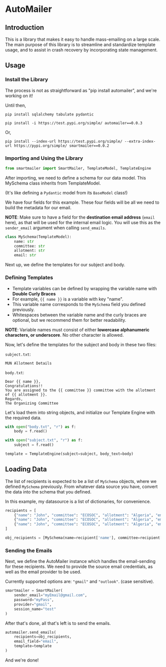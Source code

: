 # AutoMailer

## Introduction

This is a library that makes it easy to handle mass-emailing on a large scale.
The main purpose of this library is to streamline and standardize template usage, and to assist in crash recovery by incorporating state management.

## Usage

### Install the Library

The process is not as straightforward as "pip install automailer", and we're working on it!

Until then,

```shell
pip install sqlalchemy tabulate pydantic

pip install -i https://test.pypi.org/simple/ automailer==0.0.3
```

Or,

```shell
pip install --index-url https://test.pypi.org/simple/ --extra-index-url https://pypi.org/simple/ smartmailer==0.0.2
```

### Importing and Using the Library

```python
from smartmailer import SmartMailer, TemplateModel, TemplateEngine

```

After importing, we need to define a schema for our data model.
This MySchema class inherits from TemplateModel.

(It's like defining a `Pydantic` model from its `BaseModel` class!)

We have four fields for this example. These four fields will be all we need to build the metadata for our email.

**NOTE**: Make sure to have a field for the **destination email address** (`email` here), as that will be used for the internal email logic.
You will use this as the `sender_email` argument when calling `send_emails`.

```python
class MySchema(TemplateModel):
    name: str
    committee: str
    allotment: str
    email: str
```

Next up, we define the templates for our subject and body.

### Defining Templates

- Template variables can be defined by wrapping the variable name with **Double Curly Braces**
- For example, `{{ name }}` is a variable with key "name".
- This variable name corresponds to the `MySchema` field you defined previously.
- Whitespaces between the variable name and the curly braces are optional, but we recommend them for better readability.

**NOTE**: Variable names must consist of either **lowercase alphanumeric characters, or underscore**. No other character is allowed.

Now, let's define the templates for the subject and body in these two files:

`subject.txt`:

```text
MUN Allotment Details
```

`body.txt`:

```text
Dear {{ name }},
Congratulations!! 
You are assigned to the {{ committee }} committee with the allotment of {{ allotment }}.
Regards,
The Organizing Committee
```

Let's load them into string objects, and initialize our Template Engine with the required data.

```python
with open("body.txt", "r") as f:
    body = f.read()

with open("subject.txt", "r") as f:
    subject = f.read()

template = TemplateEngine(subject=subject, body_text=body)
```

## Loading Data

The list of recipients is expected to be a list of `MySchema` objects, where we defined `MySchema` previously.
From whatever data source you have, convert the data into the schema that you defined.

In this example, my datasource is a list of dictionaries, for convenience.

```python
recipients = [
    {"name": "John", "committee": "ECOSOC", "allotment": "Algeria", "email": "myEmail@gmail.com"},
    {"name": "John", "committee": "ECOSOC", "allotment": "Algeria", "email": "myEmail@outlook.com"},
    {"name": "John", "committee": "ECOSOC", "allotment": "Algeria", "email": "myEmail@snuchennai.edu.in"},
]

obj_recipients = [MySchema(name=recipient['name'], committee=recipient['country'], allotment=recipient['allotment'], email= recipient['email'])  for recipient in recipients]
```

### Sending the Emails

Next, we define the AutoMailer instance which handles the email-sending for these recipients.
We need to provide the source email credentials, as well as the email provider to be used.

Currently supported options are: `"gmail"` and `"outlook"`. (case sensitive).

```python
smartmailer = SmartMailer(
    sender_email="myEmail@gmail.com",
    password="myPass",
    provider="gmail",
    session_name="test"
)
```

After that's done, all that's left is to send the emails.

```python
automailer.send_emails(
    recipients=obj_recipients,
    email_field="email",
    template=template
)
```

And we're done!
